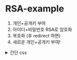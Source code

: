 # RSA-example
1. 개인+공개키 부여
2. 아이디+비밀번호 RSA로 암호화
3. 복호화 (후 redirect 하면)
4. 새로운 개인+공개키 부여!


  
<details>
<summary>간단 css</summary>
<div markdown="1">       

![제목 없음-1](https://user-images.githubusercontent.com/102286605/220517480-cf6bf15f-e39c-4541-9676-440fd8dd1713.png)

</div>
</details>
